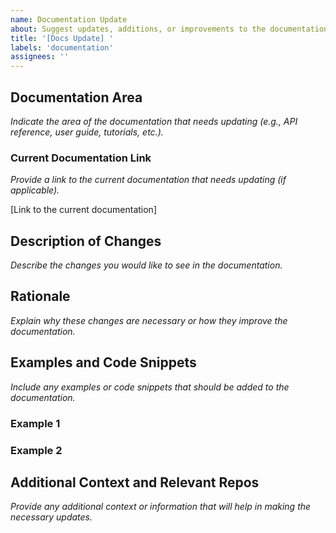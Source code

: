 ```yaml
---
name: Documentation Update
about: Suggest updates, additions, or improvements to the documentation
title: '[Docs Update] '
labels: 'documentation'
assignees: ''
---
```


## Documentation Area
*Indicate the area of the documentation that needs updating (e.g., API reference, user guide, tutorials, etc.).*

### Current Documentation Link
*Provide a link to the current documentation that needs updating (if applicable).*

[Link to the current documentation]

## Description of Changes
*Describe the changes you would like to see in the documentation.*

## Rationale
*Explain why these changes are necessary or how they improve the documentation.*

## Examples and Code Snippets
*Include any examples or code snippets that should be added to the documentation.*

### Example 1

### Example 2

## Additional Context and Relevant Repos
*Provide any additional context or information that will help in making the necessary updates.*
